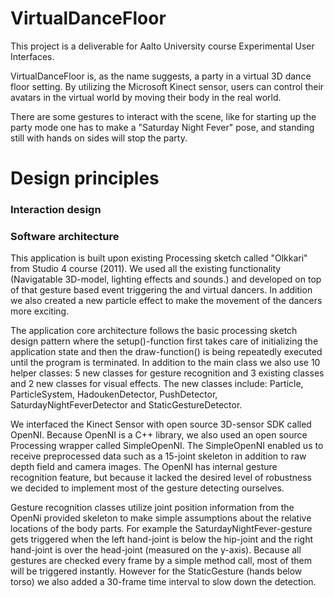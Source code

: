 VirtualDanceFloor
=================

This project is a deliverable for Aalto University course Experimental User Interfaces.

VirtualDanceFloor is, as the name suggests, a party in a virtual 3D dance floor setting. 
By utilizing the Microsoft Kinect sensor, users can control their avatars in the 
virtual world by moving their body in the real world. 

There are some gestures to interact with the scene, like for starting up the party mode one 
has to make a "Saturday Night Fever" pose, and standing still with hands on sides will stop the party.


Design principles
=================

### Interaction design


### Software architecture

This application is built upon existing Processing sketch called "Olkkari" from Studio 4 course (2011). We used all the existing functionality (Navigatable 3D-model, lighting effects and sounds.) and developed on top of that gesture based event triggering the and virtual dancers. In addition we also created a new particle effect to make the movement of the dancers more exciting. 

The application core architecture follows the basic processing sketch design pattern where the setup()-function first takes care of initializing the application state and then the draw-function() is being repeatedly executed until the program is terminated. In addition to the main class we also use 10 helper classes: 5 new classes for gesture recognition and 3 existing classes and 2 new classes for visual effects. The new classes include: Particle, ParticleSystem, HadoukenDetector, PushDetector, SaturdayNightFeverDetector and StaticGestureDetector.

We interfaced the Kinect Sensor with open source 3D-sensor SDK called OpenNI. Because OpenNI is a C++ library, we also used an open source Processing wrapper called SimpleOpenNI. The SimpleOpenNI enabled us to receive preprocessed data such as a 15-joint skeleton in addition to raw depth field and camera images. The OpenNI has internal gesture recognition feature, but because it lacked the desired level of robustness we decided to implement most of the gesture detecting ourselves.   

Gesture recognition classes utilize joint position information from the OpenNi provided skeleton to make simple assumptions about the relative locations of the body parts. For example the SaturdayNightFever-gesture gets triggered when the left hand-joint is below the hip-joint and the right hand-joint is over the head-joint (measured on the y-axis). Because all gestures are checked every frame by a simple method call, most of them will be triggered instantly. However for the StaticGesture (hands below torso) we also added a 30-frame time interval to slow down the detection.



